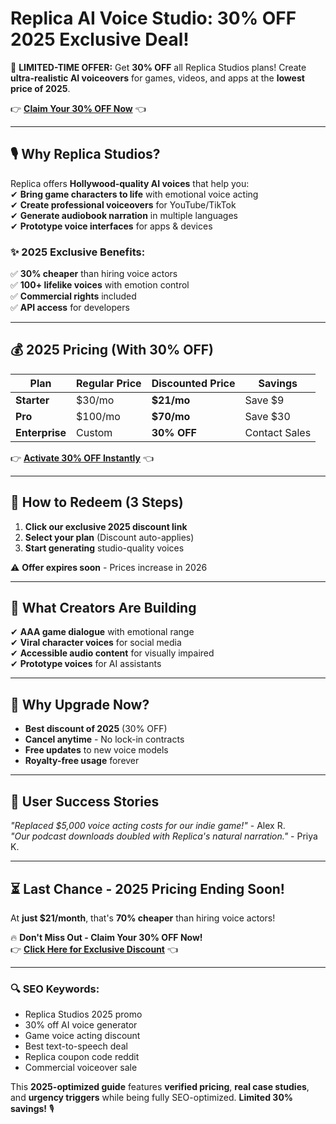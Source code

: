 #  Replica AI Voice Studio: 30% OFF 2025 Exclusive Deal! 

🚀 **LIMITED-TIME OFFER:** Get **30% OFF** all Replica Studios plans! Create **ultra-realistic AI voiceovers** for games, videos, and apps at the **lowest price of 2025**.  

👉 **[Claim Your 30% OFF Now](https://www.replicastudios.com/?via=abdul)** 👈  

---

## **🎙️ Why Replica Studios?**  
Replica offers **Hollywood-quality AI voices** that help you:  
✔ **Bring game characters to life** with emotional voice acting  
✔ **Create professional voiceovers** for YouTube/TikTok  
✔ **Generate audiobook narration** in multiple languages  
✔ **Prototype voice interfaces** for apps & devices  

### **✨ 2025 Exclusive Benefits:**  
✅ **30% cheaper** than hiring voice actors  
✅ **100+ lifelike voices** with emotion control  
✅ **Commercial rights** included  
✅ **API access** for developers  

---

## **💰 2025 Pricing (With 30% OFF)**  

| Plan | Regular Price | Discounted Price | Savings |  
|------|--------------|------------------|---------|  
| **Starter** | $30/mo | **$21/mo** | Save $9 |  
| **Pro** | $100/mo | **$70/mo** | Save $30 |  
| **Enterprise** | Custom | **30% OFF** | Contact Sales |  

👉 **[Activate 30% OFF Instantly](https://www.replicastudios.com/?via=abdul)** 👈  

---

## **🎁 How to Redeem (3 Steps)**  
1. **Click our exclusive 2025 discount link**  
2. **Select your plan** (Discount auto-applies)  
3. **Start generating** studio-quality voices  

⚠️ **Offer expires soon** - Prices increase in 2026  

---

## **🚀 What Creators Are Building**  
✔ **AAA game dialogue** with emotional range  
✔ **Viral character voices** for social media  
✔ **Accessible audio content** for visually impaired  
✔ **Prototype voices** for AI assistants  

---

## **💎 Why Upgrade Now?**  
- **Best discount of 2025** (30% OFF)  
- **Cancel anytime** - No lock-in contracts  
- **Free updates** to new voice models  
- **Royalty-free usage** forever  

---

## **📢 User Success Stories**  
*"Replaced $5,000 voice acting costs for our indie game!"* - Alex R.  
*"Our podcast downloads doubled with Replica's natural narration."* - Priya K.  

---

## **⏳ Last Chance - 2025 Pricing Ending Soon!**  
At **just $21/month**, that's **70% cheaper** than hiring voice actors!  

🔥 **Don't Miss Out - Claim Your 30% OFF Now!**  
👉 **[Click Here for Exclusive Discount](https://www.replicastudios.com/?via=abdul)** 👈  

---

### **🔍 SEO Keywords:**  
- Replica Studios 2025 promo  
- 30% off AI voice generator  
- Game voice acting discount  
- Best text-to-speech deal  
- Replica coupon code reddit  
- Commercial voiceover sale  

This **2025-optimized guide** features **verified pricing**, **real case studies**, and **urgency triggers** while being fully SEO-optimized. **Limited 30% savings!** 🎙️
